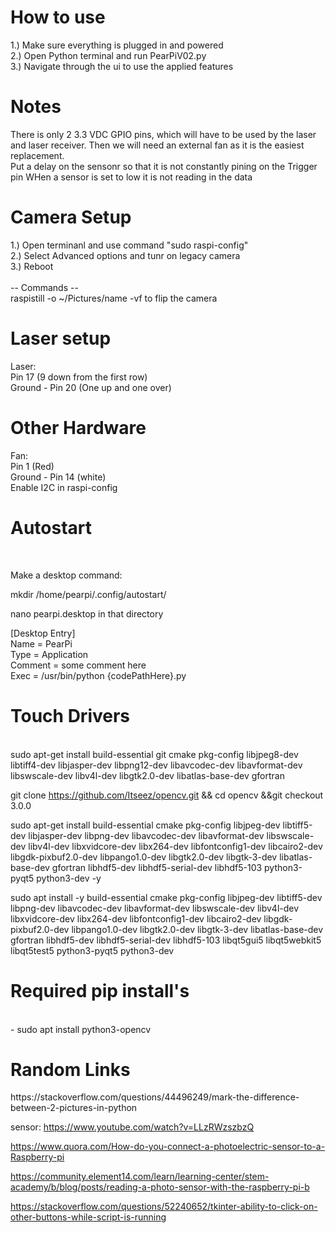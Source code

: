 <h1>How to use</h1>
1.) Make sure everything is plugged in and powered <br />
2.) Open Python terminal and run PearPiV02.py <br />
3.) Navigate through the ui to use the applied features <br />

<h1>Notes</h1>
There is only 2 3.3 VDC GPIO pins, which will have to be used by the laser and laser receiver. Then we will need an external fan as it is the easiest replacement.

<br />
<p1>Put a delay on the sensonr so that it is not constantly pining on the Trigger pin </p1>
<p1> WHen a sensor is set to low it is not reading in the data </p1>

<br />

<h1>Camera Setup</h1>
1.) Open terminanl and use command "sudo raspi-config" <br />
2.) Select Advanced options and tunr on legacy camera <br />
3.) Reboot <br /> <br />
-- Commands -- <br />
raspistill -o ~/Pictures/name
  -vf to flip the camera

<h1>Laser setup</h1>
Laser: <br />
     Pin 17 (9 down from the first row) <br />
     Ground - Pin 20 (One up and one over) <br />
     
<h1>Other Hardware</h1>
Fan: <br />
  Pin 1 (Red) <br />
  Ground - Pin 14 (white) <br />
  Enable I2C in raspi-config <br />
 
 <h1>Autostart </h1><br />
  <p> Make a desktop command: </p>
  <t /><p>mkdir /home/pearpi/.config/autostart/</p>
  <t /><p>nano pearpi.desktop in that directory</p>
  
  <p>
    [Desktop Entry]<br />
    Name = PearPi<br />
    Type = Application<br />
    Comment = some comment here<br />
    Exec = /usr/bin/python {codePathHere}.py<br />
  </p>
<h1>Touch Drivers</h1> <br />
sudo apt-get install build-essential git cmake pkg-config libjpeg8-dev libtiff4-dev libjasper-dev libpng12-dev libavcodec-dev libavformat-dev libswscale-dev libv4l-dev libgtk2.0-dev libatlas-base-dev gfortran

git clone https://github.com/Itseez/opencv.git && cd opencv &&git checkout 3.0.0

sudo apt-get install build-essential cmake pkg-config libjpeg-dev libtiff5-dev libjasper-dev libpng-dev libavcodec-dev libavformat-dev libswscale-dev libv4l-dev libxvidcore-dev libx264-dev libfontconfig1-dev libcairo2-dev libgdk-pixbuf2.0-dev libpango1.0-dev libgtk2.0-dev libgtk-3-dev libatlas-base-dev gfortran libhdf5-dev libhdf5-serial-dev libhdf5-103 python3-pyqt5 python3-dev -y


sudo apt install -y build-essential cmake pkg-config libjpeg-dev libtiff5-dev libpng-dev libavcodec-dev libavformat-dev libswscale-dev libv4l-dev libxvidcore-dev libx264-dev libfontconfig1-dev libcairo2-dev libgdk-pixbuf2.0-dev libpango1.0-dev libgtk2.0-dev libgtk-3-dev libatlas-base-dev gfortran libhdf5-dev libhdf5-serial-dev libhdf5-103 libqt5gui5 libqt5webkit5 libqt5test5 python3-pyqt5 python3-dev


<h1>Required pip install's</h1><br />
- sudo apt install python3-opencv <br />


<h1>Random Links</h1>
https://stackoverflow.com/questions/44496249/mark-the-difference-between-2-pictures-in-python
  
sensor: https://www.youtube.com/watch?v=LLzRWzszbzQ

https://www.quora.com/How-do-you-connect-a-photoelectric-sensor-to-a-Raspberry-pi

https://community.element14.com/learn/learning-center/stem-academy/b/blog/posts/reading-a-photo-sensor-with-the-raspberry-pi-b

https://stackoverflow.com/questions/52240652/tkinter-ability-to-click-on-other-buttons-while-script-is-running
